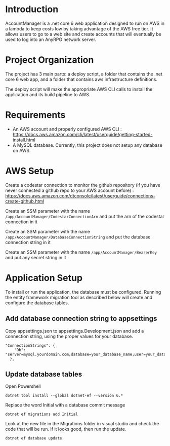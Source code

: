 # Introduction

AccountManager is a .net core 6 web application designed to run on AWS in a lambda to keep costs low by taking advantage of the AWS free tier.
It allows users to go to a web site and create accounts that will eventually be used to log into an AnyRPG network server.

# Project Organization

The project has 3 main parts: a deploy script, a folder that contains the .net core 6 web app, and a folder that contains aws infrastructure definitions.

The deploy script will make the appropriate AWS CLI calls to install the application and its build pipeline to AWS.

# Requirements

* An AWS account and properly configured AWS CLI : https://docs.aws.amazon.com/cli/latest/userguide/getting-started-install.html
* A MySQL database.  Currently, this project does not setup any database on AWS.

# AWS Setup

Create a codestar connection to monitor the github repository (if you have never connected a github repo to your AWS account before) : https://docs.aws.amazon.com/dtconsole/latest/userguide/connections-create-github.html

Create an SSM parameter with the name `/app/AccountManager/CodestarConnectionArn` and put the arn of the codestar connection in it

Create an SSM parameter with the name `/app/AccountManager/DatabaseConnectionString` and put the database connection string in it

Create an SSM parameter with the name `/app/AccountManager/BearerKey` and put any secret string in it

# Application Setup

To install or run the application, the database must be configured.  Running the entity framework migration tool as described below will create and configure the database tables.

## Add database connection string to appsettings

Copy appsettings.json to appsettings.Development.json and add a connection string, using the proper values for your database.

```
"ConnectionStrings": {
    "Db": "server=mysql.yourdomain.com;database=your_database_name;user=your_database_user_name;password=your_database_password"
  },
```

## Update database tables

Open Powershell

`dotnet tool install --global dotnet-ef --version 6.*`

Replace the word Initial with a database commit message

`dotnet ef migrations add Initial`

Look at the new file in the Migrations folder in visual studio and check the code that will be run.  If it looks good, then run the update.

`dotnet ef database update`
